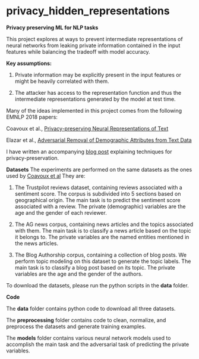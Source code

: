 # privacy_hidden_representations

**Privacy preserving ML for NLP tasks**


This project explores at ways to prevent intermediate representations of neural networks from leaking private information contained in the input features while balancing the tradeoff with model accuracy. 

**Key assumptions:**
1. Private information may be explicitly present in the input features or might be heavily correlated with them.

2. The attacker has access to the representation function and thus the intermediate representations generated by the model at test time.

Many of the ideas implemented in this project comes from the following EMNLP 2018 papers:

Coavoux et al., [Privacy-preserving Neural Representations of Text](http://aclweb.org/anthology/D18-1001)

Elazar et al., [Adversarial Removal of Demographic Attributes from Text Data](http://aclweb.org/anthology/D18-1002)

I have written an accompanying [blog post](https://medium.com/@piesauce/what-i-learned-from-emnlp2018-papers-part-2-4ae0f550ced8) explaining techniques for privacy-preservation.

**Datasets**
The experiments are performed on the same datasets as the ones used by [Coavoux et al](http://aclweb.org/anthology/D18-1001)
They are:
1. The Trustpilot reviews dataset, containing reviews associated with a sentiment score. The corpus is subdivided into 5 sections based on geographical origin. The main task is to predict the sentiment score associated with a review. The private (demographic) variables are the age and the gender of each reviewer.

2. The AG news corpus, containing news articles and the topics associated with them. The main task is to classify a news article based on the topic it belongs to. The private variables are the named entities mentioned in the news articles.

3. The Blog Authorship corpus, containing a collection of blog posts. We perform topic modeling on this dataset to generate the topic labels. The main task is to classify a blog post based on its topic. The private variables are the age and the gender of the authors.

To download the datasets, please run the python scripts in the **data** folder.

**Code**

The **data** folder contains python code to download all three datasets.

The **preprocessing** folder contains code to clean, normalize, and preprocess the datasets and generate training examples.

The **models** folder contains various neural network models used to accomplish the main task and the adversarial task of predicting the private variables.









